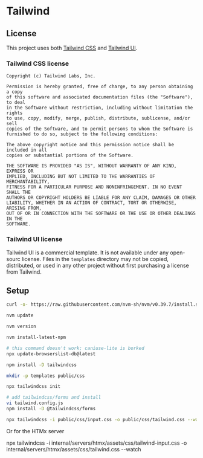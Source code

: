 # Tailwind

## License
This project uses both
[Tailwind CSS](https://tailwindcss.com/)
and
[Tailwind UI](https://tailwindui.com/).

### Tailwind CSS license

```text
Copyright (c) Tailwind Labs, Inc.

Permission is hereby granted, free of charge, to any person obtaining a copy
of this software and associated documentation files (the "Software"), to deal
in the Software without restriction, including without limitation the rights
to use, copy, modify, merge, publish, distribute, sublicense, and/or sell
copies of the Software, and to permit persons to whom the Software is
furnished to do so, subject to the following conditions:

The above copyright notice and this permission notice shall be included in all
copies or substantial portions of the Software.

THE SOFTWARE IS PROVIDED "AS IS", WITHOUT WARRANTY OF ANY KIND, EXPRESS OR
IMPLIED, INCLUDING BUT NOT LIMITED TO THE WARRANTIES OF MERCHANTABILITY,
FITNESS FOR A PARTICULAR PURPOSE AND NONINFRINGEMENT. IN NO EVENT SHALL THE
AUTHORS OR COPYRIGHT HOLDERS BE LIABLE FOR ANY CLAIM, DAMAGES OR OTHER
LIABILITY, WHETHER IN AN ACTION OF CONTRACT, TORT OR OTHERWISE, ARISING FROM,
OUT OF OR IN CONNECTION WITH THE SOFTWARE OR THE USE OR OTHER DEALINGS IN THE
SOFTWARE.
```

### Tailwind UI license
Tailwind UI is a commercial template.
It is not available under any open-sourc license.
Files in the `templates` directory may not be copied, distributed, or used in 
any other project without first purchasing a license from Tailwind.

## Setup

```bash
curl -o- https://raw.githubusercontent.com/nvm-sh/nvm/v0.39.7/install.sh | bash

nvm update

nvm version

nvm install-latest-npm

# this command doesn't work; caniuse-lite is borked
npx update-browserslist-db@latest

npm install -D tailwindcss

mkdir -p templates public/css

npx tailwindcss init

# add tailwindcss/forms and install
vi tailwind.config.js
npm install -D @tailwindcss/forms

npx tailwindcss -i public/css/input.css -o public/css/tailwind.css --watch
```

Or for the HTMx server

npx tailwindcss -i internal/servers/htmx/assets/css/tailwind-input.css -o internal/servers/htmx/assets/css/tailwind.css --watch
